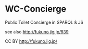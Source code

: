 # WC-Concierge
Public Toilet Concierge in SPARQL &amp; JS

see also http://fukuno.jig.jp/939

CC BY http://fukuno.jig.jp/

